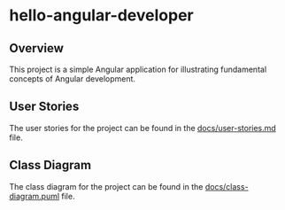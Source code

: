 # hello-angular-developer

## Overview
This project is a simple Angular application for illustrating fundamental concepts of Angular development. 

## User Stories
The user stories for the project can be found in the [docs/user-stories.md](docs/user-stories.md) file.

## Class Diagram
The class diagram for the project can be found in the [docs/class-diagram.puml](docs/class-diagram.puml) file.


